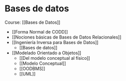 # Bases de datos

Course: [[Bases de Datos]]

- [[Forma Normal de CODD]]
- [[Nociones básicas de Bases de Datos Relacionales]]
- [[Ingeniería Inversa para Bases de Datos]]
	- [[Bases de datos]]
- [[Modelado Orientado a Objetos]]
	- [[Del modelo conceptual al físico]]
	- [[Modelo Conceptual]]
	- [[OODBMS]]
	- [[UML]]
